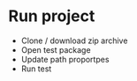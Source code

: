 <h1>Run project</h1>
<ul>
<li>Clone / download zip archive</li>
<li>Open test package</li>
<li>Update path proportpes </li>
<li>Run test </li>
</ul>
